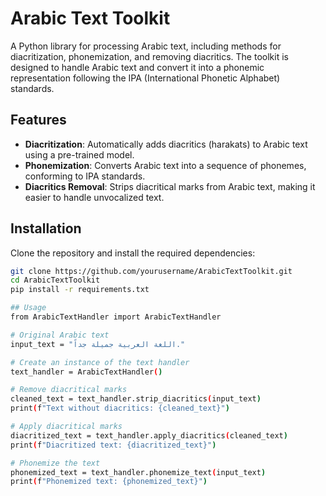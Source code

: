 # Arabic Text Toolkit

A Python library for processing Arabic text, including methods for diacritization, phonemization, and removing diacritics. The toolkit is designed to handle Arabic text and convert it into a phonemic representation following the IPA (International Phonetic Alphabet) standards.

## Features

- **Diacritization**: Automatically adds diacritics (harakats) to Arabic text using a pre-trained model.
- **Phonemization**: Converts Arabic text into a sequence of phonemes, conforming to IPA standards.
- **Diacritics Removal**: Strips diacritical marks from Arabic text, making it easier to handle unvocalized text.

## Installation

Clone the repository and install the required dependencies:

```bash
git clone https://github.com/yourusername/ArabicTextToolkit.git
cd ArabicTextToolkit
pip install -r requirements.txt

## Usage
from ArabicTextHandler import ArabicTextHandler

# Original Arabic text
input_text = "اللغة العربية جميلة جداً."

# Create an instance of the text handler
text_handler = ArabicTextHandler()

# Remove diacritical marks
cleaned_text = text_handler.strip_diacritics(input_text)
print(f"Text without diacritics: {cleaned_text}")

# Apply diacritical marks
diacritized_text = text_handler.apply_diacritics(cleaned_text)
print(f"Diacritized text: {diacritized_text}")

# Phonemize the text
phonemized_text = text_handler.phonemize_text(input_text)
print(f"Phonemized text: {phonemized_text}")
